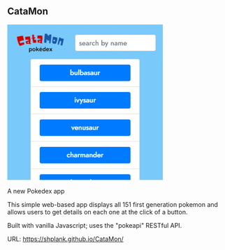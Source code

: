 ## CataMon

![CataMon screenshot](https://github.com/shplank/CataMon/blob/main/pokedex.png?raw=true)

A new Pokedex app

This simple web-based app displays all 151 first generation pokemon and allows users to get details on each one at the click of a button.

Built with vanilla Javascript; uses the "pokeapi" RESTful API.

URL:
https://shplank.github.io/CataMon/

